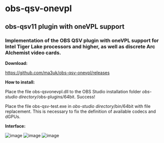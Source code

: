 # obs-qsv-onevpl
## obs-qsv11 plugin with oneVPL support

### Implementation of the OBS QSV plugin with oneVPL support for Intel Tiger Lake processors and higher, as well as discrete Arc Alchemist video cards.

**Download:**

https://github.com/ma3uk/obs-qsv-onevpl/releases

**How to install:**

Place the file obs-qsvonevpl.dll to the OBS Studio installation folder *obs-studio directory*/obs-plugins/64bit. Success!

Place the file obs-qsv-test.exe in *obs-studio directory*/bin/64bit with file replacement. This is necessary to fix the definition of available codecs and dGPUs.

**Interface:**

![image](https://user-images.githubusercontent.com/2519070/236681088-24ff5b97-fc38-4216-b678-42fd3185265a.png)
![image](https://user-images.githubusercontent.com/2519070/236681075-bb9c247a-be51-4376-b711-5244183ab5b2.png)
![image](https://user-images.githubusercontent.com/2519070/236681153-73cf12f1-5134-4a97-9a2a-40c60ee422af.png)

